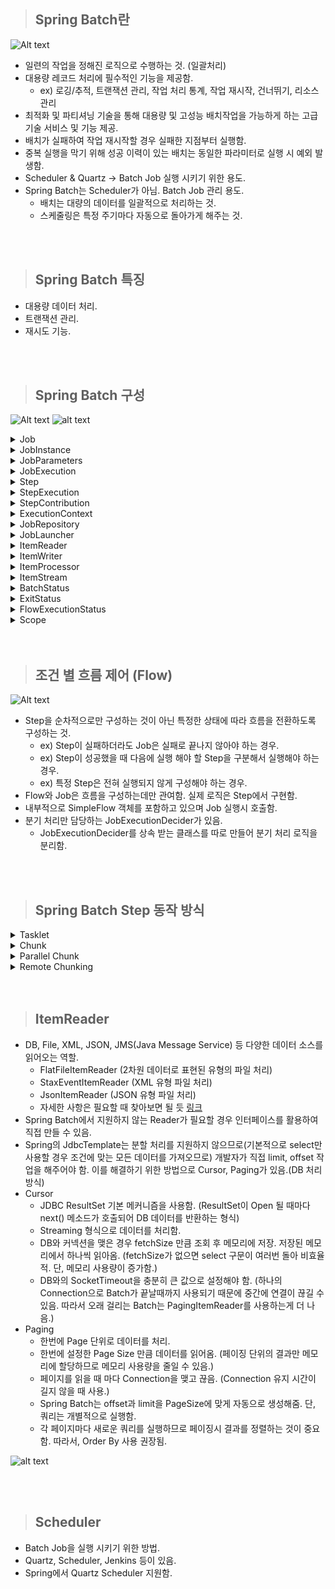 > ## Spring Batch란

![Alt text](image/image-0.png)

- 일련의 작업을 정해진 로직으로 수행하는 것. (일괄처리)
- 대용량 레코드 처리에 필수적인 기능을 제공함.
  - ex) 로깅/추적, 트랜잭션 관리, 작업 처리 통계, 작업 재시작, 건너뛰기, 리소스 관리
- 최적화 및 파티셔닝 기술을 통해 대용량 및 고성능 배치작업을 가능하게 하는 고급 기술 서비스 및 기능 제공.
- 배치가 실패하여 작업 재시작할 경우 실패한 지점부터 실행함.
- 중복 실행을 막기 위해 성공 이력이 있는 배치는 동일한 파라미터로 실행 시 예외 발생함.
- Scheduler & Quartz -> Batch Job 실행 시키기 위한 용도.
- Spring Batch는 Scheduler가 아님. Batch Job 관리 용도.
  - 배치는 대량의 데이터를 일괄적으로 처리하는 것.
  - 스케줄링은 특정 주기마다 자동으로 돌아가게 해주는 것.

<br/>
<br/>

> ## Spring Batch 특징

- 대용량 데이터 처리.
- 트랜잭션 관리.
- 재시도 기능.

<br/>
<br/>

> ## Spring Batch 구성

![Alt text](image/image.png)
![alt text](image/image-16.png)

<details>
    <summary>Job</summary>

- 배치 처리 과정을 하나의 단위로 만들어 놓은 객체.
- 배치 처리 과정에 있어 전체 계층 최상단에 위치.
- SimpleJob (순차적으로 step 실행 시키는 job)
- FlowJob (특정한 조건과 흐름에 따라 Step 구성하여 실행 시키는 job)

  ![alt text](image/image-7.png)

</details>

<details>
    <summary>JobInstance</summary>

- Job 실행 될 때 생성되는 하나의 Job 논리 실행 단위이며, Job의 상태정보를 가짐.
- Job 실행 시점이 다르므로 Job 실행을 구분해야함.
- DB에서 저장된 캐시 ((Job + JobParameter)해싱) 확인 후 기존 캐시된 instance 없으면 새로 만듬.
- 기본적으로 SpringBoot는 job을 모두 실행함. 설정을 통해 ApplicationRunner 구현체를 통해 실행할 수 있도록 하기. (spring.batch.job.enabled = false)
- </details>

<details>
    <summary>JobParameters</summary>

- JobInstance 구별 역할 및 JobInstance에 보내는 매개변수 역할.
- String, Double, Long, Date 4가지 형식만 지원함.
- 생성 및 바인딩 방법.
  - 앱 실행시 주입 (Java -jar LogBatch.jar requestDate=20210101)
  - 코드로 생성 (JobParameterBuilder, DefaultJobParametersConvertor)
  - SpEL 이용 (@Value("#{jobParameter[requestDate]}"), @JobScope, @StepScope)
- Step에서 사용가능.

</details>

<details>
    <summary>JobExecution</summary>

- JobInstance 실행 결과 상태, 시작시간, 종료시간, 생성시간 등의 정보를 담고 있음.
- FAILED, COMPLETED 등 실행 결과 상태를 가지며, COMPLETED는 실행 완료로 간주되어 재실행 불가능. FAILED는 재실행 가능. 즉, 하나의 JobInstance 실행 결과가 COMPLETED가 될 때까지 JobInstance 재실행 가능.
- 캐시된 JobInstance가 있는 경우, Failed 경우에만 동일한 JobInstance 실행 가능.

  ![alt text](image/image-8.png)
  ![alt text](image/image-9.png)

</details>

<details>
    <summary>Step</summary>

- Job의 배치처리를 정의하고 컨트롤하는데 필요한 모든 정보를 가지고 있는 도메인 객체.
- 배치작업을 어떻게 구성하고 실행할 것인지 Job의 세부작업을 Task 기반으로 설정하고 명세한 객체.
- Job은 최소 1개 이상의 step을 가져야함.
- 기본 구현체
  - TaskletStep (가장 기본이 되는 클래스. Tasklet 타입의 구현체 제어)
  - PartitionStep (멀티스레드 방식으로 Step을 여러개로 분리해서 실행)
  - JobStep (Step 내에서 Job 실행. job->step->job->step)
  - FlowStep (Step 안에서 Flow 실행)
- 기본적으로 Job은 여러 Step으로 구성되며, 각 Step은 실제 해야할 일들이 정의되어 있음.

  ![alt text](image/image-10.png)

</details>

<details>
    <summary>StepExecution</summary>

- Step 실행 시도를 의미하며 실행 중 발생한 정도들을 저장하는 객체.
- Step의 시작, 종료, 상태 등의 정보, JobExecution에 저장되는 정보 외에 Read Count, Write Count, Commit Count, Skip Count 등의 정보를 가짐.
- Job이 재실행 되더라도 이미 성공한 Step은 재실행하지 않으며 실패한 Step부터 실행됨.
- Job 하나에 여러 Step이 있을 때, 실패한 Step 이후의 Step은 실행 되지 않으므로 실패 이후의 Step은 StepExecution 생성 안됨.
- StepExecution 하나라도 실패한다면 JobExecution 실패함.

  ![alt text](image/image-11.png)

</details>

<details>
  <summary>StepContribution</summary>

- 청크 프로세스의 변경사항을 버퍼링 한 후 StepExecution 업데이트하는 도메인 객체.
- 청크 커밋 직전 StepExecution의 apply 메서드를 호출하여 상태를 업데이트 함.

  ![alt text](image/image-12.png)

</details>

<details>
    <summary>ExecutionContext</summary>

- 키 값으로 된 컬렉션으로 StepExecution, JobExecution 객체 상태를 저장하고 공유하는 객체.

  - JobExecutionContext: Commit 시점에 데이터 저장. 각 Job별 하나씩 가짐. Job 간 공유 안됨. 해당 Job의 Step간 공유 가능.
  - StepExecutionContext: 실행 사이에 데이터 저장. 각 Step별 하나씩 가짐. Step 간 공유 안됨.

  ![alt text](image/image-13.png)

</details>

<details>
    <summary>JobRepository</summary>

- 위에서 설명한 모든 용어의 처리 정보와 배치 작업 정보를 저장하는 저장소.

  ![alt text](image/image-14.png)

</details>

<details>
    <summary>JobLauncher</summary>

- Job과 JobParameter 인자를 받아 Job 실행하고 최종 Client에게 JobExecution 반환.
- 동기적 실행. (기본값으로 JobExecution 획득하고 배치 처리를 완료한 이후 Client에게 JobExecution 반환. 스케줄러 배치 처리에 적합.)
- 비동기적 실행. (TaskExecutor를 SimpleAsyncTaskExecutor로 설정. JobExecution 획득 후 바로 Client에게 JobExecution 반환. http 요청에 의한 배치처리에 적합.)

  ![alt text](image/image-15.png)

</details>

<details>
    <summary>ItemReader</summary>

- Step에서 Item 읽어오는 인터페이스.
- 다양한 인터페이스가 존재하며 다양한 형식의 데이터(XML, Json, DB, MQ) Item 읽어올 수 있음.

</details>

<details>
    <summary>ItemWriter</summary>

- 처리 된 Data Write 할 때 사용함.
- 처기 결과에 따라 Insert, Update, Send가 될 수 있음.
- Read와 동일하게 다양한 인터페이스가 존재함.
- 기본적으로 Item을 Chunk로 묶어서 처리함.

</details>

<details>
    <summary>ItemProcessor</summary>

- Reader에서 읽어온 Item 처리하는 역할.
- 배치를 처리하는데 필수 요소는 아님.

</details>

<details>
  <summary>ItemStream</summary>

- ItemReader와 ItemWriter 처리 과정 중 상태를 저장하고 오류가 발생하면 해당 상태를 참조하여 실패한 곳에서 재시작 하도록 지원함.
- ExecutionContext를 매개변수로 받아 상태 정보를 업데이트함.
- ItemReader, ItemWriter에서 ItemStream을 구현하고 있음.

</details>

<details>
    <summary>BatchStatus</summary>

- JobExecution과 StepExecution의 속성.
- Job과 Step의 종료 후 최종 결과 상태.
- COMPLETED, STARTING, STARTED, STOPPING, STOPPED, FAILED, ABANDONED, UNKNOWN.

</details>

<details>
    <summary>ExitStatus</summary>

- JobExecution과 StepExecution의 속성.
- Job과 Step의 실행 후 종료 되었을때의 상태.
- 기본적으로 BatchStatus와 동일한 값으로 설정함.
- UNKNOWN, EXECUTING, COMPLETED, NOOP, FAILED, STOPPED.

</details>

<details>
    <summary>FlowExecutionStatus</summary>

- FlowExecution의 속성.
- Flow 실행 후 최종 결과 상태.
- Flow 내 Step의 ExitStatus 값을 FlowExecutionStatus 값으로 저장.
- COMPLETED, STOPPED, FAILED, UNKNOWN.

</details>

<details>
    <summary>Scope</summary>

- 해당 어노테이션을 추가하면 해당 함수의 파라미터에 데이터 추가 가능.
- 해당 어노테이션을 사용하면 Bean의 생성 지점을 지정된 Scope가 실행 되는 시점으로 지연시킴.
- 장점
  - Bean 생성 지연을 통해 Application 실행되는 시점이 아닌 비즈니스 로직 처리 단계에서 Job Parameter를 할당 할 수 있음.
  - 동일한 컴포넌트 병렬 혹은 동시에 사용 시 유용함.
    - ex) 서로 다른 Step에서 하나의 Tasklet을 두고 마구잡이로 상태를 변경하는 것을 막을 수 있음.
- @JobScope
  - 해당 어노테이션과 @Bean을 사용하면 해당 컴포넌트 Job 실행 시점에 Spring Bean 생성함.
  - JobParameters, JobExecutionContext 사용 가능.
  - Step 선언문에 적용.
- @StepScope
  - 해당 어노테이션과 @Bean을 사용하면 해당 컴포넌트 Step 실행 시점에 Spring Bean으로 생성함.
  - JobParameters, JobExecutionContext, StepExecutionContext 사용 가능.
  - Tasklet, ItemReader, ItemWriter, ItemProcessor 선언문에 적용.

</details>

<br/>
<br/>

> ## 조건 별 흐름 제어 (Flow)

![Alt text](image/image-3.png)

- Step을 순차적으로만 구성하는 것이 아닌 특정한 상태에 따라 흐름을 전환하도록 구성하는 것.
  - ex) Step이 실패하더라도 Job은 실패로 끝나지 않아야 하는 경우.
  - ex) Step이 성공했을 때 다음에 실행 해야 할 Step을 구분해서 실행해야 하는 경우.
  - ex) 특정 Step은 전혀 실행되지 않게 구성해야 하는 경우.
- Flow와 Job은 흐름을 구성하는데만 관여함. 실제 로직은 Step에서 구현함.
- 내부적으로 SimpleFlow 객체를 포함하고 있으며 Job 실행시 호출함.
- 분기 처리만 담당하는 JobExecutionDecider가 있음.
  - JobExecutionDecider를 상속 받는 클래스를 따로 만들어 분기 처리 로직을 분리함.

<br/>
<br/>

> ## Spring Batch Step 동작 방식

<details>
    <summary>Tasklet</summary>

- Step 단계에서 '단일 레코드', '파일' 등 하나의 작업만 처리하는 방식.
- 각각의 처리를 하나의 트랜잭션에서 처리함.
- 파일을 읽고 처리한 다음 결과를 데이터베이스에 쓰는 등의 작업을 수행함.
- 단일 작업으로 작업이 끝날 때까지 대기 해야함.
- 대용량 데이터 처리에 적합하지 않음.
- Step은 Tasklet 단위로 처리되고, Tasklet 중에서 ChunkOrientedTasklet을 통해 Chunk를 처리함.

</details>

<details>
    <summary>Chunk</summary>

![alt text](image/image-4.png)
![alt text](image/image-5.png)

- Chunk: 데이터를 일정한 크기로 나눈 데이터 셋.
  - Chunk 단위로 나누면 전체 데이터를 한 번에 처리하지 않아도 되어 메모리 부하를 줄이고 성능을 향상시킬 수 있음.
- Step 단계에서 '단일 레코드를 묶어서' Chunk로 만들고 여러 Chunk 작업을 처리하는 방식.
- 묶인 레코드 Chunk를 각각 하나의 트랜잭션으로 처리하므로 실패시 해당 Chunk만 롤백.
- 병렬 처리를 위해 Chunk 사용하되, 순차적으로 처리하는 방식임.
- 대용량 데이터를 처리할 때 사용하며, 중복 처리나 실패한 레코드 처리 등 예외 상황에 대한 대처가 용이함.
- Reader로 하나의 데이터를 읽어옴.
- 읽어온 데이터를 Processor에서 가공.
- 가공된 데이터들을 별도의 공간에 Chunk 단위 만큼 모음.
- 다 쌓이면 Writer에 전달하고 Writer는 해당 데이터들을 일괄 저장함.
- Chunk Size vs Page Size
  - Chunk Size는 트랜잭션 범위를 설정하는 방법. 즉, 한 번에 처리할(커밋) 데이터의 수를 의미함.
  - Page Size는 처리할 데이터의 수를 설정하는 방법. 즉, 한 번에 몇개의 데이터를 처리할지 의미함.
  - 예를 들어, Chunk Size = 10, Page Size = 2 일 경우, Reader, Processor, Writer가 한번에 2개의 데이터 처리를 5번 반복하여 총 10개의 데이터를 처리해야 한번의 커밋이 발생함.
  - 따라서, 효과적인 성능 향상은 Page Size를 크게하고 해당 사이즈에 동일한 Chunk Size를 설정하여 대용량 처리 후 한번에 커밋하는 것이 좋음.
- PagingReader 주의사항
  - 페이징 처리 시 각 쿼리에 Offset, Limit를 지정해야함. 이때, 순서가 보장될 수 있도록 Order By를 사용해야 함.

</details>

<details>
    <summary>Parallel Chunk</summary>

![Alt text](image/image-1.png)

- Chunk 방식의 처리에서 더욱 빠른 처리 속도를 위해 Chunk를 독립적으로 처리하여 여러 개의 Chunk를 병렬로 처리 하는 방식.
- 여러 대의 서버에서 동시에 작업을 처리할 때 사용할 수 있음.

</details>

<details>
    <summary>Remote Chunking</summary>

![Alt text](image/image-2.png)

- 여러 대의 서버에서 대용량 데이터 처리를 수행할 때 사용함.
- 서버 간에 데이터를 공유하고 각 서버에서 병렬로 처리함.

</details>

<br/>
<br/>

> ## ItemReader

- DB, File, XML, JSON, JMS(Java Message Service) 등 다양한 데이터 소스를 읽어오는 역할.
  - FlatFileItemReader (2차원 데이터로 표현된 유형의 파일 처리)
  - StaxEventItemReader (XML 유형 파일 처리)
  - JsonItemReader (JSON 유형 파일 처리)
  - 자세한 사항은 필요할 때 찾아보면 될 듯 [링크](https://tonylim.tistory.com/434)
- Spring Batch에서 지원하지 않는 Reader가 필요할 경우 인터페이스를 활용하여 직접 만들 수 있음.
- Spring의 JdbcTemplate는 분할 처리를 지원하지 않으므로(기본적으로 select만 사용할 경우 조건에 맞는 모든 데이터를 가져오므로) 개발자가 직접 limit, offset 작업을 해주어야 함. 이를 해결하기 위한 방법으로 Cursor, Paging가 있음.(DB 처리 방식)
- Cursor
  - JDBC ResultSet 기본 메커니즘을 사용함. (ResultSet이 Open 될 때마다 next() 메소드가 호출되어 DB 데이터를 반환하는 형식)
  - Streaming 형식으로 데이터를 처리함.
  - DB와 커넥션을 맺은 경우 fetchSize 만큼 조회 후 메모리에 저장. 저장된 메모리에서 하나씩 읽아옴. (fetchSize가 없으면 select 구문이 여러번 돌아 비효율적. 단, 메모리 사용량이 증가함.)
  - DB와의 SocketTimeout을 충분히 큰 값으로 설정해야 함. (하나의 Connection으로 Batch가 끝날때까지 사용되기 때문에 중간에 연결이 끊길 수 있음. 따라서 오래 걸리는 Batch는 PagingItemReader를 사용하는게 더 나음.)
- Paging
  - 한번에 Page 단위로 데이터를 처리.
  - 한번에 설정한 Page Size 만큼 데이터를 읽어옴. (페이징 단위의 결과만 메모리에 할당하므로 메모리 사용량을 줄일 수 있음.)
  - 페이지를 읽을 때 마다 Connection을 맺고 끊음. (Connection 유지 시간이 길지 않을 때 사용.)
  - Spring Batch는 offset과 limit을 PageSize에 맞게 자동으로 생성해줌. 단, 쿼리는 개별적으로 실행함.
  - 각 페이지마다 새로운 쿼리를 실행하므로 페이징시 결과를 정렬하는 것이 중요함. 따라서, Order By 사용 권장됨.

![alt text](image/image-6.png)

<br/>
<br/>

> ## Scheduler

- Batch Job을 실행 시키기 위한 방법.
- Quartz, Scheduler, Jenkins 등이 있음.
- Spring에서 Quartz Scheduler 지원함.
